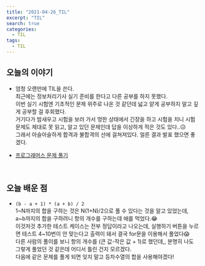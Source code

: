 ```yaml
---
title: "2021-04-26_TIL"
excerpt: "TIL"
search: true
categories: 
  - TIL
tags: 
  - TIL
---
```


## 오늘의 이야기

- 엄청 오랜만에 TIL을 쓴다.<br>
최근에는 정보처리기사 실기 준비를 한다고 다른 공부를 하지 못했다.<br>
이번 실기 시험엔 기초적인 문제 위주로 나온 것 같던데 넓고 얕게 공부하지 말고 깊게 공부할 걸 후회했다.<br>
거기다가 밤새우고 시험을 보러 가서 멍한 상태에서 긴장을 하고 시험을 치니 시험 문제도 제대로 못 읽고, 알고 있던 문제인데 답을 이상하게 적은 것도 있다..😥<br>
그래서 아슬아슬하게 합격과 불합격의 선에 걸쳐져있다. 얼른 결과 발표 했으면 좋겠다.<br>

- [프로그래머스  문제 풀기](https://devboryung.github.io/algorism/Programmers-01/) <br>

<br>

## 오늘 배운 점

- `(b - a + 1) * (a + b) / 2`<br>
1~N까지의 합을 구하는 것은 N(1+N)/2으로 풀 수 있다는 것을 알고 있었는데,  a~b까지의 합을 구하려니 항의 개수를 구하는데 애를 먹었다.😂<br>
이것저것 추가한 테스트 케이스는 전부 정답이라고 나오는데, 실행하기 버튼을 누르면 테스트 4~10번이 안 맞는다고 출력이 돼서 결국 for문을 이용해서 풀었다😱<br>
다른 사람의 풀이를 보니 항의 개수를 (큰 값-작은 값 + 1)로 했던데,, 분명히 나도 그렇게 풀었던 것 같은데 어디서 틀린 건지 모르겠다.<br>
다음에 같은 문제를 풀게 되면 잊지 말고 등차수열의 합을 사용해야겠다!<br>

<br><br>


